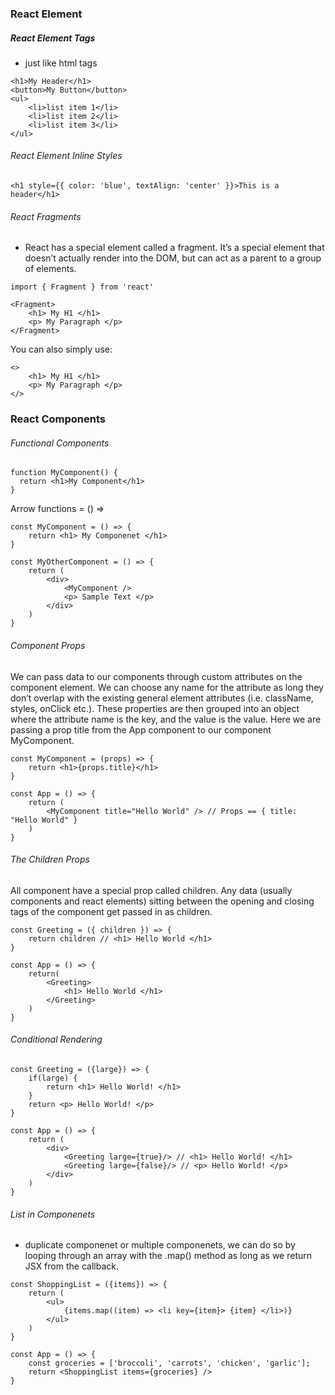 ### React Element 
##### React Element Tags
- just like html tags

```
<h1>My Header</h1>
<button>My Button</button>
<ul>
	<li>list item 1</li>
	<li>list item 2</li>
	<li>list item 3</li>
</ul>
```

###### React Element Inline Styles
```
<h1 style={{ color: 'blue', textAlign: 'center' }}>This is a header</h1>
```

###### React Fragments
- React has a special element called a fragment. It’s a special element that doesn’t actually render into the DOM, but can act as a parent to a group of elements.

```
import { Fragment } from 'react'

<Fragment>
	<h1> My H1 </h1>
	<p> My Paragraph </p>
</Fragment>
```
You can also simply use:
```
<>
	<h1> My H1 </h1>
	<p> My Paragraph </p>
</>
```

### React Components

###### Functional Components
```
function MyComponent() {
  return <h1>My Component</h1>
}
```
Arrow functions = () =>
```
const MyComponent = () => {
    return <h1> My Componenet </h1>
}

const MyOtherComponent = () => {
	return (
		<div>
			<MyComponent />
			<p> Sample Text </p>
		</div>
	)
}
```
###### Component Props
We can pass data to our components through custom attributes on the component element. We can choose any name for the attribute as long they don’t overlap with the existing general element attributes (i.e. className, styles, onClick etc.). These properties are then grouped into an object where the attribute name is the key, and the value is the value. Here we are passing a prop title from the App component to our component MyComponent.
```
const MyComponent = (props) => {
	return <h1>{props.title}</h1>
}

const App = () => {
	return (
		<MyComponent title="Hello World" /> // Props == { title: "Hello World" }
	)
}
```

###### The Children Props
All component have a special prop called children. Any data (usually components and react elements) sitting between the opening and closing tags of the component get passed in as children.
```
const Greeting = ({ children }) => {
    return children // <h1> Hello World </h1>
}

const App = () => {
    return(
        <Greeting>
            <h1> Hello World </h1>
        </Greeting>
    )
}
```
###### Conditional Rendering
```
const Greeting = ({large}) => {
	if(large) {
		return <h1> Hello World! </h1>
	}
	return <p> Hello World! </p>
}

const App = () => {
	return (
		<div>
			<Greeting large={true}/> // <h1> Hello World! </h1>
			<Greeting large={false}/> // <p> Hello World! </p>
		</div>
	)
}
```
###### List in Componenets
- duplicate componenet or multiple componenets, we can do so by looping through an array with the .map() method as long as we return JSX from the callback.

```
const ShoppingList = ({items}) => {
	return (
		<ul>
			{items.map((item) => <li key={item}> {item} </li>)}
		</ul>
	)
}

const App = () => {
	const groceries = ['broccoli', 'carrots', 'chicken', 'garlic'];
	return <ShoppingList items={groceries} />
}
```

